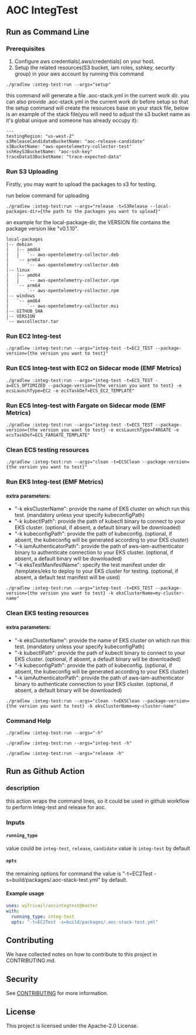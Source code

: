 # AOC IntegTest
## Run as Command Line

### Prerequisites

1. Configure aws credentials(.aws/credentials) on your host.
2. Setup the related resources(S3 bucket, iam roles, sshkey, security group) in your aws account by running this command

``
./gradlew :integ-test:run --args="setup"
``

this command will generate a file .aoc-stack.yml in the current work dir.
you can also provide .aoc-stack.yml in the current work dir before setup so that the setup command will create the resources base on your stack file, below is an example of the stack file(you will need to adjust the s3 bucket name as it's global unique and someone has already occupy it):

```
---
testingRegion: "us-west-2"
s3ReleaseCandidateBucketName: "aoc-release-candidate"
s3BucketName: "aws-opentelemetry-collector-test"
sshKeyS3BucketName: "aoc-ssh-key"
traceDataS3BucketName: "trace-expected-data"
```

### Run S3 Uploading

Firstly, you may want to upload the packages to s3 for testing.

run below command for uploading

````
./gradlew :integ-test:run --args="release -t=S3Release --local-packages-dir={the path to the packages you want to upload}"
````

an example for the local-package-dir, the VERSION file contains the package version like "v0.1.10".

````
local-packages
|-- debian
|   |-- amd64
|   |   `-- aws-opentelemetry-collector.deb
|   `-- arm64
|       `-- aws-opentelemetry-collector.deb
|-- linux
|   |-- amd64
|   |   `-- aws-opentelemetry-collector.rpm
|   `-- arm64
|       `-- aws-opentelemetry-collector.rpm
|-- windows
|   `-- amd64
|       `-- aws-opentelemetry-collector.msi
|-- GITHUB_SHA
|-- VERSION
`-- awscollector.tar
````

### Run EC2 Integ-test

````
./gradlew :integ-test:run --args="integ-test -t=EC2_TEST --package-version={the version you want to test}"
````

### Run ECS Integ-test with EC2 on Sidecar mode (EMF Metrics)
```
./gradlew :integ-test:run --args="integ-test -t=ECS_TEST -a=ECS_OPTIMIZED --package-version={the version you want to test} -e ecsLaunchType=EC2 -e ecsTaskDef=ECS_EC2_TEMPLATE"
```

### Run ECS Integ-test with Fargate on Sidecar mode (EMF Metrics)
```
./gradlew :integ-test:run --args="integ-test -t=ECS_TEST --package-version={the version you want to test} -e ecsLaunchType=FARGATE -e ecsTaskDef=ECS_FARGATE_TEMPLATE"
```

### Clean ECS testing resources
```
./gradlew :integ-test:run --args="clean -t=ECSClean --package-version={the version you want to test}"
```

### Run EKS Integ-test (EMF Metrics)
#### extra parameters:
* "-k eksClusterName": provide the name of EKS cluster on which run this test. (mandatory unless your specify kubeconfigPath)
* "-k kubectlPath": provide the path of kubectl binary to connect to your EKS cluster. (optional, if absent, a default binary will be downloaded)
* "-k kubeconfigPath": provide the path of kubeconfig. (optional, if absent, the kubeconfig will be generated according to your EKS cluster)
* "-k iamAuthenticatorPath": provide the path of aws-iam-authenticator binary to authenticate connection to your EKS cluster. (optional, if absent, a default binary will be downloaded)
* "-k eksTestManifestName": specify the test manifest under dir /templates/eks to deploy to your EKS cluster for testing. (optional, if absent, a default test manifest will be used)
```
./gradlew :integ-test:run --args="integ-test -t=EKS_TEST --package-version={the version you want to test} -k eksClusterName=my-cluster-name"
```

### Clean EKS testing resources
#### extra parameters:
* "-k eksClusterName": provide the name of EKS cluster on which run this test. (mandatory unless your specify kubeconfigPath)
* "-k kubectlPath": provide the path of kubectl binary to connect to your EKS cluster. (optional, if absent, a default binary will be downloaded)
* "-k kubeconfigPath": provide the path of kubeconfig. (optional, if absent, the kubeconfig will be generated according to your EKS cluster)
* "-k iamAuthenticatorPath": provide the path of aws-iam-authenticator binary to authenticate connection to your EKS cluster. (optional, if absent, a default binary will be downloaded)
```
./gradlew :integ-test:run --args="clean -t=EKSClean --package-version={the version you want to test} -k eksClusterName=my-cluster-name"
```

### Command Help

`
./gradlew :integ-test:run --args="-h"
`

`
./gradlew :integ-test:run --args="integ-test -h"
`

`
./gradlew :integ-test:run --args="release -h"
`

## Run as Github Action

### description

this action wraps the command lines, so it could be used in github workflow to perform integ-test and release for aoc.

### Inputs

#### `running_type`

value could be `integ-test`, `release`, `candidate`
value is `integ-test` by default

#### `opts`

the remaining options for command
the value is "-t=EC2Test -s=build/packages/.aoc-stack-test.yml" by default.

#### Example usage

```yaml
uses: wyTrivail/aocintegtest@master
with:
  running_type: integ-test
  opts: "-t=EC2Test -s=build/packages/.aoc-stack-test.yml"
```

## Contributing

We have collected notes on how to contribute to this project in CONTRIBUTING.md.

## Security

See [CONTRIBUTING](CONTRIBUTING.md#security-issue-notifications) for more information.

## License

This project is licensed under the Apache-2.0 License.

